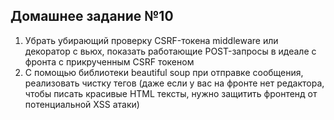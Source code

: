 ## Домашнее задание №10
1. Убрать убирающий проверку CSRF-токена middleware или декоратор с вьюх, показать работающие POST-запросы в идеале с фронта с прикрученным CSRF токеном
2. С помощью библиотеки beautiful soup при отправке сообщения, реализовать чистку тегов (даже если у вас на фронте нет редактора, чтобы писать красивые HTML тексты, нужно защитить фронтенд от потенциальной XSS атаки)

